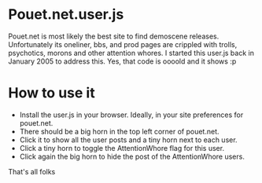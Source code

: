 # Pouet.net.user.js

Pouet.net is most likely the best site to find demoscene releases. Unfortunately its oneliner, bbs, and prod pages are crippled with trolls, psychotics, morons and other attention whores.
I started this user.js back in January 2005 to address this. Yes, that code is oooold and it shows :p

# How to use it

* Install the user.js in your browser. Ideally, in your site preferences for pouet.net.
* There should be a big horn in the top left corner of pouet.net.
* Click it to show all the user posts and a tiny horn next to each user.
* Click a tiny horn to toggle the AttentionWhore flag for this user.
* Click again the big horn to hide the post of the AttentionWhore users.

That's all folks
